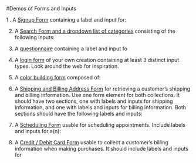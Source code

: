 #Demos of Forms and Inputs 

1  . A [Signup Form](signup-form.html) containing a label and input for:

2. A [Search Form and a dropdown list of categories](search-form.html) consisting of the following inputs:

3. A [questionnaire](questionnaire.html) containing a label and input fo

4. A [login form](login-form.html) of your own creation containing at least 3 distinct input types. Look around the web for inspiration.

5. A [color building form](color-building-form.html) composed of:

6. A [Shipping and Billing Address Form](shipping-billing-form.html) for retrieving a customer’s shipping and billing information. Use one form element for both collections. It should have two sections, one with labels and inputs for shipping information, and one with labels and inputs for billing information. Both sections should have the following labels and inputs:

7. A [Scheduling Form](scheduling-form.html) usable for scheduling appointments. Include labels and inputs for a(n):

8. A [Credit / Debit Card Form](credit-debit-form.html) usable to collect a customer’s billing information when making purchases. It should include labels and inputs for
